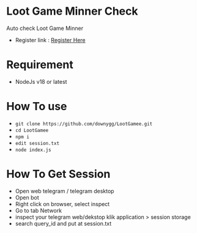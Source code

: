 # Loot Game Minner Check
Auto check Loot Game Minner<br>
- Register link : [Register Here](https://t.me/gamee?start=ref_7027899934)
  
# Requirement
- NodeJs v18 or latest

# How To use
- ```git clone https://github.com/downygg/LootGamee.git```
- ```cd LootGamee```
- ```npm i```
- ```edit session.txt```
- ```node index.js```
  
# How To Get Session
- Open web telegram / telegram desktop
- Open bot
- Right click on browser, select inspect
- Go to tab Network
- inspect your telegram web/dekstop klik application > session storage
- search query_id and put at session.txt

